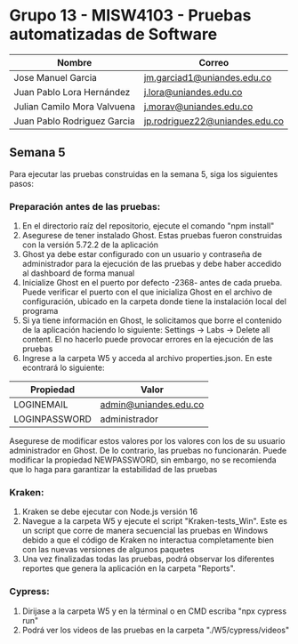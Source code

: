 # Grupo 13 - MISW4103 - Pruebas automatizadas de Software


| Nombre                      | Correo                         |
|-----------------------------|--------------------------------|
| Jose Manuel Garcia          | jm.garciad1@uniandes.edu.co    |
| Juan Pablo Lora Hernández   | j.lora@uniandes.edu.co         |
| Julian Camilo Mora Valvuena | j.morav@uniandes.edu.co        |
| Juan Pablo Rodriguez Garcia | jp.rodriguez22@uniandes.edu.co |

## Semana 5
Para ejecutar las pruebas construidas en la semana 5, siga los siguientes pasos:

### Preparación antes de las pruebas:
1. En el directorio raíz del repositorio, ejecute el comando "npm install"
2. Asegurese de tener instalado Ghost. Estas pruebas fueron construidas con la versión 5.72.2 de la aplicación
3. Ghost ya debe estar configurado con un usuario y contraseña de administrador para la ejecución de las pruebas y debe haber accedido al dashboard de forma manual
4. Inicialize Ghost en el puerto por defecto -2368- antes de cada prueba. Puede verificar el puerto con el que inicializa Ghost en el archivo de configuración, ubicado en la carpeta donde tiene la instalación local del programa
5. Si ya tiene información en Ghost, le solicitamos que borre el contenido de la aplicación haciendo lo siguiente: Settings -> Labs -> Delete all content. El no hacerlo puede provocar errores en la ejecución de las pruebas
6. Ingrese a la carpeta W5 y acceda al archivo properties.json. En este econtrará lo siguiente: 

| Propiedad                      | Valor                         |
|-----------------------------|--------------------------------|
| LOGINEMAIL         | admin@uniandes.edu.co    |
| LOGINPASSWORD   | administrador        |

Asegurese de modificar estos valores por los valores con los de su usuario administrador en Ghost. De lo contrario, las pruebas no funcionarán. Puede modificar la propiedad NEWPASSWORD, sin embargo, no se recomienda que lo haga para garantizar la estabilidad de las pruebas

### Kraken:
1. Kraken se debe ejecutar con Node.js versión 16
2. Navegue a la carpeta W5 y ejecute el script "Kraken-tests_Win". Este es un script que corre de manera secuencial las pruebas en Windows debido a que el código de Kraken no interactua completamente bien con las nuevas versiones de algunos paquetes
3. Una vez finalizadas todas las pruebas, podrá observar los diferentes reportes que genera la aplicación en la carpeta "Reports".

### Cypress:
1. Dirijase a la carpeta W5 y en la términal o en CMD escriba "npx cypress run"
2. Podrá ver los videos de las pruebas en la carpeta "./W5/cypress/videos"
